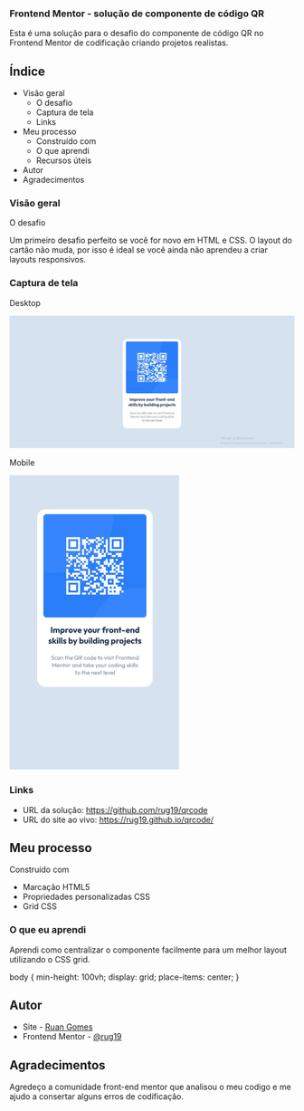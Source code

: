 ### Frontend Mentor - solução de componente de código QR 

Esta é uma solução para o desafio do componente de código QR no Frontend Mentor de codificação criando projetos realistas.

## Índice

- Visão geral
  - O desafio
  - Captura de tela
  - Links
- Meu processo
  - Construído com
  - O que aprendi
  - Recursos úteis
- Autor
- Agradecimentos

 ### Visão geral

O desafio

Um primeiro desafio perfeito se você for novo em HTML e CSS. O layout do cartão não muda, por isso é ideal se você ainda não aprendeu a criar layouts responsivos.


### Captura de tela

Desktop

<img src="design/img-desktop.jpeg"/>


Mobile

<img src="design/img-mobile.jpeg" width="300px"/>


### Links

- URL da solução: https://github.com/rug19/qrcode
- URL do site ao vivo: https://rug19.github.io/qrcode/

## Meu processo

 Construído com

- Marcação HTML5 
- Propriedades personalizadas CSS
- Grid CSS  

### O que eu aprendi

Aprendi como centralizar o componente facilmente para um melhor layout utilizando o CSS grid.

body {
min-height: 100vh;
display: grid;
place-items: center;
}


## Autor

- Site - [Ruan Gomes](https://rug19.github.io/qrcode/)
- Frontend Mentor - [@rug19](https://www.frontendmentor.io/profile/rug19)

## Agradecimentos

Agredeço a comunidade front-end mentor que analisou o meu codigo e me ajudo a consertar alguns erros de codificação. 

